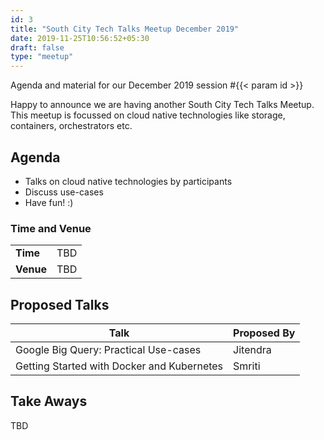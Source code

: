 ```yaml
---
id: 3
title: "South City Tech Talks Meetup December 2019"
date: 2019-11-25T10:56:52+05:30
draft: false
type: "meetup"
---
```


Agenda and material for our December 2019 session #{{< param id >}}

Happy to announce we are having another South City Tech Talks Meetup. This meetup is focussed on cloud native technologies like storage, containers, orchestrators etc.

<!--more-->

## Agenda

* Talks on cloud native technologies by participants
* Discuss use-cases
* Have fun! :)

### Time and Venue

|           |     |
| --------- | --- |
| **Time**  | TBD |
| **Venue** | TBD |

## Proposed Talks

| Talk                                       | Proposed By |
| ------------------------------------------ | ----------- |
| Google Big Query: Practical Use-cases      | Jitendra    |
| Getting Started with Docker and Kubernetes | Smriti      |

## Take Aways

TBD
